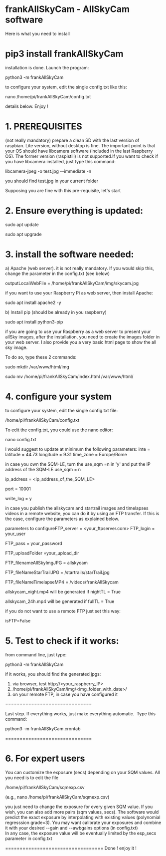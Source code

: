 # frankAllSkyCam - AllSkyCam software 

Here is what you need to install

# pip3 install frankAllSkyCam

installation is done.
Launch the program:

python3 -m frankAllSkyCam

to configure your system, edit the single config.txt like this:

nano /home/pi/frankAllSkyCam/config.txt

details below. Enjoy !



# 1. PREREQUISITES
(not really mandatory) prepare a clean SD with the last version of raspbian. Lite version, without desktop is fine. 
The important point is that your OS should have libcamera software (included in the last Raspberry OS).
The former version (raspistill) is not supported.If you want to check if you have libcamera installed, just type this command:

libcamera-jpeg -o test.jpg --immediate -n

you should find test.jpg in your current folder

Supposing you are fine with this pre-requisite, let's start

# 2. Ensure everything is updated:

sudo apt update

sudo apt upgrade

# 3. install the software needed:

a) Apache (web server). it is not really mandatory. If you would skip this, change the parameter in the config.txt (see below)

outputLocalWebFile = /home/pi/frankAllSkyCam/img/skycam.jpg

if you want to use your Raspberry Pi as web server, then install Apache:

sudo apt install apache2 -y

b) Install pip (should be already in you raspberry)

sudo apt install python3-pip


if you are going to use your Raspberry as a web server to present your allSky images, after the installation, you need to create the images folder in your web server. I also provide you a very basic html page to show the all sky image.

To do so, type these 2 commands:

sudo mkdir /var/www/html/img

sudo mv /home/pi/frankAllSkyCam/index.html /var/www/html/



# 4. configure your system


to configure your system, edit the single config.txt file:

/home/pi/frankAllSkyCam/config.txt

To edit the config.txt, you could use the nano editor:

nano config.txt

I would suggest to update at minimum the following parameters:
inte = <name of your AllSkyCam that will be on top-center of the allSky image>
latitude = 44.73
longitude = 9.31
time_zone = Europe/Rome

in case you own the SQM-LE, turn the use_sqm =n in 'y' and put the IP address of the SQM-LE.use_sqm = n
  
ip_address = <ip_address_of_the_SQM_LE>
  
port = 10001
  
write_log = y
  

in case you publish the allskycam and startrail images and timelapses videos in a remote website, you can do it by using an FTP transfer. If this is the case, configure the parameters as explained below.
  
parameters to configureFTP_server = <your_ftpserver.com>
FTP_login = your_user
  
FTP_pass = your_password
  
FTP_uploadFolder =your_upload_dir
  
FTP_filenameAllSkyImgJPG = allskycam
  
FTP_fileNameStarTrailJPG = /startrails/starTrail.jpg
  
FTP_fileNameTimelapseMP4 = /videos/frankAllSkycam
 

allskycam_night.mp4 will be generated if nightTL = True
 
allskycam_24h.mp4 will be generated if fullTL = True

if you do not want to use a remote FTP just set this way:
  
isFTP=False
  

 # 5. Test to check if it works:

from command line, just type:

python3 -m frankAllSkyCam

if it works, you should find the generated jpgs:

1. via browser, test http://<your_raspberry_IP>
2. /home/pi/frankAllSkyCam/img/<img_folder_with_date>/<jpg files>
3. on your remote FTP, in case you have configured it
  
==============================
  
Last step. If everything works, just make everything automatic. 
Type this command:

python3 -m frankAllSkyCam.crontab
  
==============================
 
  
# 6. For expert users 
 
You can customize the exposure (secs) depending on your SQM values. All you need is to edit the file
  
  /home/pi/frankAllSkyCam/sqmexp.csv
  
  (e.g., nano   /home/pi/frankAllSkyCam/sqmexp.csv)

 you just need to change the exposure for every given SQM value. If you wish, you can also add more pairs (sqm values, secs).
 The software would predict the exact exposure by interpolating with existing values (polynomial regresssion grade=3).
 You may want calibrate your exposures and combine it with your desired --gain and --awbgains options (in config.txt)  
 In any case, the exposure value will be eventually limited by the esp_secs parameter in config.txt
  
 ================================== 
Done !
enjoy it !
